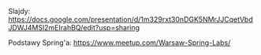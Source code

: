 Slajdy: https://docs.google.com/presentation/d/1m329rxt30nDGK5NMrJJCqetVbdJDWJ4MSl2mEIrahBQ/edit?usp=sharing

Podstawy Spring'a: https://www.meetup.com/Warsaw-Spring-Labs/

